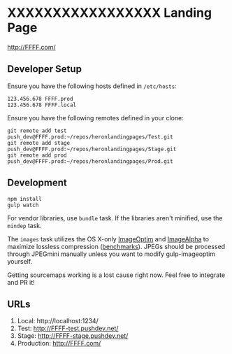 XXXXXXXXXXXXXXXXX Landing Page
===============================================

<http://FFFF.com/>


Developer Setup
---------------

Ensure you have the following hosts defined in `/etc/hosts`:

    123.456.678 FFFF.prod
    123.456.678 FFFF.local

Ensure you have the following remotes defined in your clone:

    git remote add test push_dev@FFFF.prod:~/repos/heronlandingpages/Test.git
    git remote add stage push_dev@FFFF.prod:~/repos/heronlandingpages/Stage.git
    git remote add prod push_dev@FFFF.prod:~/repos/heronlandingpages/Prod.git

Development
-----------

    npm install
    gulp watch

For vendor libraries, use `bundle` task. If the libraries aren't minified, use the `mindep` task.

The `images` task utilizes the OS X-only [ImageOptim](https://imageoptim.com/) and [ImageAlpha](https://pngmini.com/) to maximize lossless compression ([benchmarks](http://jamiemason.github.io/ImageOptim-CLI/)). JPEGs should be processed through JPEGmini manually unless you want to modify gulp-imageoptim yourself.

Getting sourcemaps working is a lost cause right now. Feel free to integrate and PR it!

URLs
----

1. Local: http://localhost:1234/
2. Test: http://FFFF-test.pushdev.net/
3. Stage: http://FFFF-stage.pushdev.net/
4. Production: http://FFFF.com/